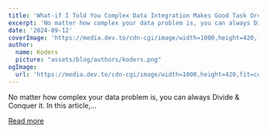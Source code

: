 ```yaml
---
title: 'What-if I Told You Complex Data Integration Makes Good Task Orchestration?'
excerpt: 'No matter how complex your data problem is, you can always Divide &amp; Conquer it.  In this article,...'
date: '2024-09-12'
coverImage: 'https://media.dev.to/cdn-cgi/image/width=1000,height=420,fit=cover,gravity=auto,format=auto/https%3A%2F%2Fdev-to-uploads.s3.amazonaws.com%2Fuploads%2Farticles%2Fpr6l31wcvglu9xdoivcy.gif'
author:
  name: Koders
  picture: "assets/blog/authors/koders.png"
ogImage:
  url: 'https://media.dev.to/cdn-cgi/image/width=1000,height=420,fit=cover,gravity=auto,format=auto/https%3A%2F%2Fdev-to-uploads.s3.amazonaws.com%2Fuploads%2Farticles%2Fpr6l31wcvglu9xdoivcy.gif'
---
```


No matter how complex your data problem is, you can always Divide &amp; Conquer it.  In this article,...

[Read more](https://dev.to/taipy/what-if-i-told-you-complex-data-integration-makes-good-task-orchestration-3219)
